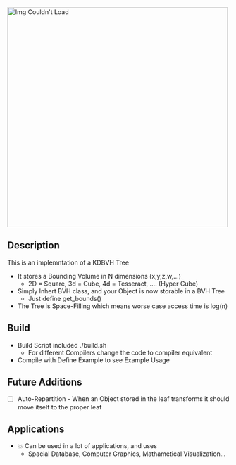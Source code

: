 <img src="https://user-images.githubusercontent.com/60249504/147365454-ec78a07c-8121-4341-b229-825325cf4b92.gif" alt="Img Couldn't Load" width="500">

## Description

This is an implemntation of a KDBVH Tree

- It stores a Bounding Volume in N dimensions (x,y,z,w,...)
  - 2D = Square, 3d = Cube, 4d = Tesseract, .... (Hyper Cube)
- Simply Inhert BVH class, and your Object is now storable in a BVH Tree
  - Just define get_bounds()
- The Tree is Space-Filling which means worse case access time is log(n)

## Build

- Build Script included ./build.sh
  - For different Compilers change the code to compiler equivalent
- Compile with Define Example to see Example Usage

## Future Additions

- [ ] Auto-Repartition
      - When an Object stored in the leaf transforms it should move itself to the proper leaf
      
## Applications 
- :collision: Can be used in a lot of applications, and uses
  - Spacial Database, Computer Graphics, Mathametical Visualization...
